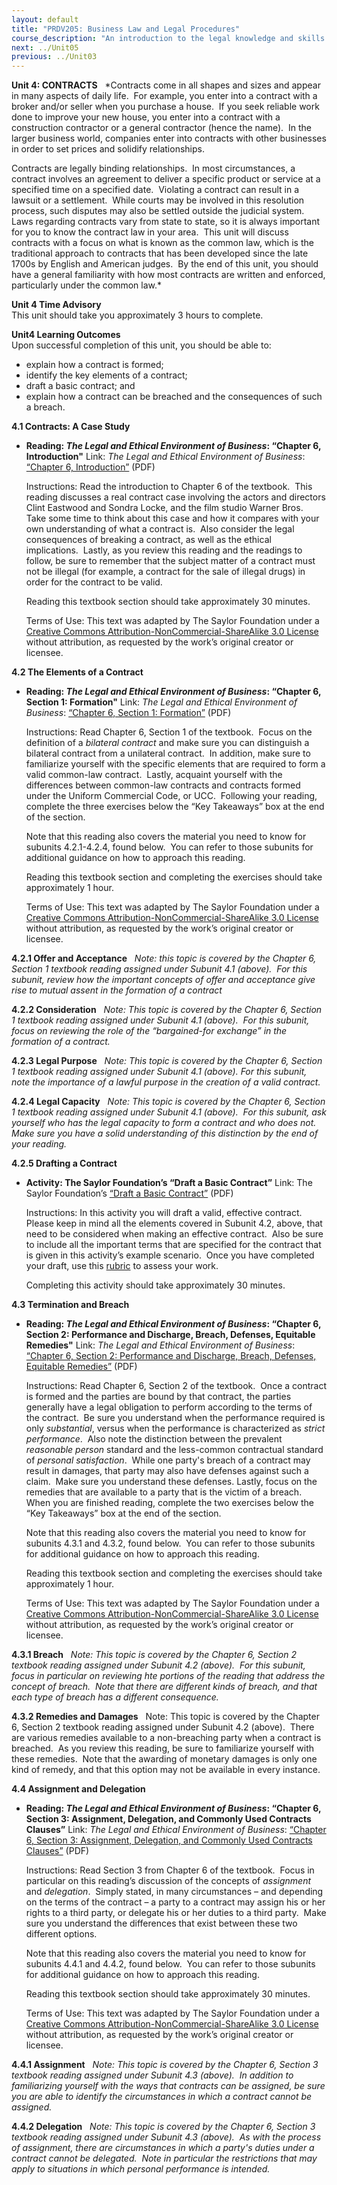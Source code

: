 ```yaml
---
layout: default
title: "PRDV205: Business Law and Legal Procedures"
course_description: "An introduction to the legal knowledge and skills that business administrators and paralegals must possess."
next: ../Unit05
previous: ../Unit03
---
```

**Unit 4: CONTRACTS** <span id="4"></span> 
*Contracts come in all shapes and sizes and appear in many aspects of
daily life.  For example, you enter into a contract with a broker and/or
seller when you purchase a house.  If you seek reliable work done to
improve your new house, you enter into a contract with a construction
contractor or a general contractor (hence the name).  In the larger
business world, companies enter into contracts with other businesses in
order to set prices and solidify relationships.  
  
 Contracts are legally binding relationships.  In most circumstances, a
contract involves an agreement to deliver a specific product or service
at a specified time on a specified date.  Violating a contract can
result in a lawsuit or a settlement.  While courts may be involved in
this resolution process, such disputes may also be settled outside the
judicial system.  Laws regarding contracts vary from state to state, so
it is always important for you to know the contract law in your area. 
This unit will discuss contracts with a focus on what is known as the
common law, which is the traditional approach to contracts that has been
developed since the late 1700s by English and American judges.  By the
end of this unit, you should have a general familiarity with how most
contracts are written and enforced, particularly under the common
law.*  

**Unit 4 Time Advisory**  
This unit should take you approximately 3 hours to complete.

**Unit4 Learning Outcomes**  
Upon successful completion of this unit, you should be able to:  
-   explain how a contract is formed;
-   identify the key elements of a contract;
-   draft a basic contract; and
-   explain how a contract can be breached and the consequences of such
    a breach.

**4.1 Contracts: A Case Study** <span id="4.1"></span> 
-   **Reading: *The Legal and Ethical Environment of Business*: “Chapter
    6, Introduction"**
    Link: *The Legal and Ethical Environment of Business*: [“Chapter 6,
    Introduction”](https://resources.saylor.org/archived/wp-content/uploads/2013/06/Legal-Ethical-Environment-Ch6.pdf)
    (PDF)  
      
     Instructions: Read the introduction to Chapter 6 of the textbook. 
    This reading discusses a real contract case involving the actors and
    directors Clint Eastwood and Sondra Locke, and the film studio
    Warner Bros.  Take some time to think about this case and how it
    compares with your own understanding of what a contract is.  Also
    consider the legal consequences of breaking a contract, as well as
    the ethical implications.  Lastly, as you review this reading and
    the readings to follow, be sure to remember that the subject matter
    of a contract must not be illegal (for example, a contract for the
    sale of illegal drugs) in order for the contract to be valid.  
      
     Reading this textbook section should take approximately 30
    minutes.  
      
     Terms of Use: This text was adapted by The Saylor Foundation under
    a [Creative Commons Attribution-NonCommercial-ShareAlike 3.0
    License](http://creativecommons.org/licenses/by-nc-sa/3.0/) without
    attribution, as requested by the work’s original creator or
    licensee.

**4.2 The Elements of a Contract** <span id="4.2"></span> 
-   **Reading: *The Legal and Ethical Environment of Business*: “Chapter
    6, Section 1: Formation"**
    Link: *The Legal and Ethical Environment of Business*: [“Chapter 6,
    Section 1:
    Formation”](https://resources.saylor.org/archived/wp-content/uploads/2013/06/Legal-Ethical-Environment-Ch6.pdf)
    (PDF)  
      
     Instructions: Read Chapter 6, Section 1 of the textbook.  Focus on
    the definition of a *bilateral contract* and make sure you can
    distinguish a bilateral contract from a unilateral contract.  In
    addition, make sure to familiarize yourself with the specific
    elements that are required to form a valid common-law contract. 
    Lastly, acquaint yourself with the differences between common-law
    contracts and contracts formed under the Uniform Commercial Code, or
    UCC.  Following your reading, complete the three exercises below the
    “Key Takeaways” box at the end of the section.  
      
     Note that this reading also covers the material you need to know
    for subunits 4.2.1-4.2.4, found below.  You can refer to those
    subunits for additional guidance on how to approach this reading.  
      
     Reading this textbook section and completing the exercises should
    take approximately 1 hour.  
      
     Terms of Use: This text was adapted by The Saylor Foundation under
    a [Creative Commons Attribution-NonCommercial-ShareAlike 3.0
    License](http://creativecommons.org/licenses/by-nc-sa/3.0/) without
    attribution, as requested by the work’s original creator or
    licensee.

**4.2.1 Offer and Acceptance** <span id="4.2.1"></span> 
*Note: this topic is covered by the Chapter 6, Section 1 textbook
reading assigned under Subunit 4.1 (above).  For this subunit, review
how the important concepts of offer and acceptance give rise to mutual
assent in the formation of a contract*

**4.2.2 Consideration** <span id="4.2.2"></span> 
*Note: This topic is covered by the Chapter 6, Section 1 textbook
reading assigned under Subunit 4.1 (above).  For this subunit, focus on
reviewing the role of the “bargained-for exchange” in the formation of a
contract.*

**4.2.3 Legal Purpose** <span id="4.2.3"></span> 
*Note: This topic is covered by the Chapter 6, Section 1 textbook
reading assigned under Subunit 4.1 (above). For this subunit, note the
importance of a lawful purpose in the creation of a valid contract.*

**4.2.4 Legal Capacity** <span id="4.2.4"></span> 
*Note: This topic is covered by the Chapter 6, Section 1 textbook
reading assigned under Subunit 4.1 (above).  For this subunit, ask
yourself who has the legal capacity to form a contract and who does
not.  Make sure you have a solid understanding of this distinction by
the end of your reading.*

**4.2.5 Drafting a Contract** <span id="4.2.5"></span> 
-   **Activity: The Saylor Foundation’s “Draft a Basic Contract”**
    Link: The Saylor Foundation’s [“Draft a Basic
    Contract”](https://resources.saylor.org/archived/wp-content/uploads/2013/12/PRDV205-Activity-4.2.5-DraftaBasicContract-FINAL.pdf)
    (PDF)  
      
     Instructions: In this activity you will draft a valid, effective
    contract.  Please keep in mind all the elements covered in Subunit
    4.2, above, that need to be considered when making an effective
    contract.  Also be sure to include all the important terms that are
    specified for the contract that is given in this activity’s example
    scenario.  Once you have completed your draft, use this
    [rubric](https://resources.saylor.org/archived/wp-content/uploads/2013/12/PRDV205-Activity-4.2.5-DraftaBasicContract-Rubric-FINAL.pdf)
    to assess your work.  
      
     Completing this activity should take approximately 30 minutes.

**4.3 Termination and Breach** <span id="4.3"></span> 
-   **Reading: *The Legal and Ethical Environment of Business*: “Chapter
    6, Section 2: Performance and Discharge, Breach, Defenses, Equitable
    Remedies"**
    Link: *The Legal and Ethical Environment of Business*: [“Chapter 6,
    Section 2: Performance and Discharge, Breach, Defenses, Equitable
    Remedies”](https://resources.saylor.org/archived/wp-content/uploads/2013/06/Legal-Ethical-Environment-Ch6.pdf)
    (PDF)  
      
     Instructions: Read Chapter 6, Section 2 of the textbook.  Once a
    contract is formed and the parties are bound by that contract, the
    parties generally have a legal obligation to perform according to
    the terms of the contract.  Be sure you understand when the
    performance required is only *substantial*, versus when the
    performance is characterized as *strict performance*.  Also note the
    distinction between the prevalent *reasonable person* standard and
    the less-common contractual standard of *personal satisfaction*. 
    While one party's breach of a contract may result in damages, that
    party may also have defenses against such a claim.  Make sure you
    understand these defenses. Lastly, focus on the remedies that are
    available to a party that is the victim of a breach.  When you are
    finished reading, complete the two exercises below the “Key
    Takeaways” box at the end of the section.  
      
     Note that this reading also covers the material you need to know
    for subunits 4.3.1 and 4.3.2, found below.  You can refer to those
    subunits for additional guidance on how to approach this reading.  
      
     Reading this textbook section and completing the exercises should
    take approximately 1 hour.  
      
     Terms of Use: This text was adapted by The Saylor Foundation under
    a [Creative Commons Attribution-NonCommercial-ShareAlike 3.0
    License](http://creativecommons.org/licenses/by-nc-sa/3.0/) without
    attribution, as requested by the work’s original creator or
    licensee.

**4.3.1 Breach** <span id="4.3.1"></span> 
*Note: This topic is covered by the Chapter 6, Section 2 textbook
reading assigned under Subunit 4.2 (above).  For this subunit, focus in
particular on reviewing hte portions of the reading that address the
concept of breach.  Note that there are different kinds of breach, and
that each type of breach has a different consequence.*

**4.3.2 Remedies and Damages** <span id="4.3.2"></span> 
Note: This topic is covered by the Chapter 6, Section 2 textbook reading
assigned under Subunit 4.2 (above).  There are various remedies
available to a non-breaching party when a contract is breached.  As you
review this reading, be sure to familiarize yourself with these
remedies.  Note that the awarding of monetary damages is only one kind
of remedy, and that this option may not be available in every instance.

**4.4 Assignment and Delegation** <span id="4.4"></span> 
-   **Reading: *The Legal and Ethical Environment of Business*: “Chapter
    6, Section 3: Assignment, Delegation, and Commonly Used Contracts
    Clauses”**
    Link: *The Legal and Ethical Environment of Business*: [“Chapter 6,
    Section 3: Assignment, Delegation, and Commonly Used Contracts
    Clauses”](https://resources.saylor.org/archived/wp-content/uploads/2013/06/Legal-Ethical-Environment-Ch6.pdf)
    (PDF)  
      
     Instructions: Read Section 3 from Chapter 6 of the textbook.  Focus
    in particular on this reading’s discussion of the concepts of
    *assignment* and *delegation*.  Simply stated, in many circumstances
    – and depending on the terms of the contract – a party to a contract
    may assign his or her rights to a third party, or delegate his or
    her duties to a third party.  Make sure you understand the
    differences that exist between these two different options.  
      
     Note that this reading also covers the material you need to know
    for subunits 4.4.1 and 4.4.2, found below.  You can refer to those
    subunits for additional guidance on how to approach this reading.  
      
     Reading this textbook section should take approximately 30
    minutes.  
      
     Terms of Use: This text was adapted by The Saylor Foundation under
    a [Creative Commons Attribution-NonCommercial-ShareAlike 3.0
    License](http://creativecommons.org/licenses/by-nc-sa/3.0/) without
    attribution, as requested by the work’s original creator or
    licensee.

**4.4.1 Assignment** <span id="4.4.1"></span> 
*Note: This topic is covered by the Chapter 6, Section 3 textbook
reading assigned under Subunit 4.3 (above).  In addition to
familiarizing yourself with the ways that contracts can be assigned, be
sure you are able to identify the circumstances in which a contract
cannot be assigned.*

**4.4.2 Delegation** <span id="4.4.2"></span> 
*Note: This topic is covered by the Chapter 6, Section 3 textbook
reading assigned under Subunit 4.3 (above).  As with the process of
assignment, there are circumstances in which a party's duties under a
contract cannot be delegated.  Note in particular the restrictions that
may apply to situations in which personal performance is intended.*



